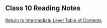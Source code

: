 ## Class 10 Reading Notes


[Return to Intermediate Level Table of Contents](https://github.com/TraceDugar/reading-notes/blob/main/301/toc.md)
